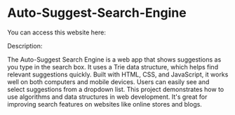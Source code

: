 # Auto-Suggest-Search-Engine
You can access this website here:

 Description:

 The Auto-Suggest Search Engine is a web app that shows suggestions as you type in the search box. It uses a Trie data structure, which helps find relevant suggestions quickly. Built with HTML, CSS, and JavaScript, it works well on both computers and mobile devices. Users can easily see and select suggestions from a dropdown list. This project demonstrates how to use algorithms and data structures in web development. It's great for improving search features on websites like online stores and blogs. 
